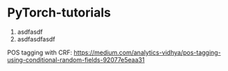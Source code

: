# PyTorch-tutorials

1. asdfasdf
2. asdfasdfasdf


POS tagging with CRF: 
https://medium.com/analytics-vidhya/pos-tagging-using-conditional-random-fields-92077e5eaa31

